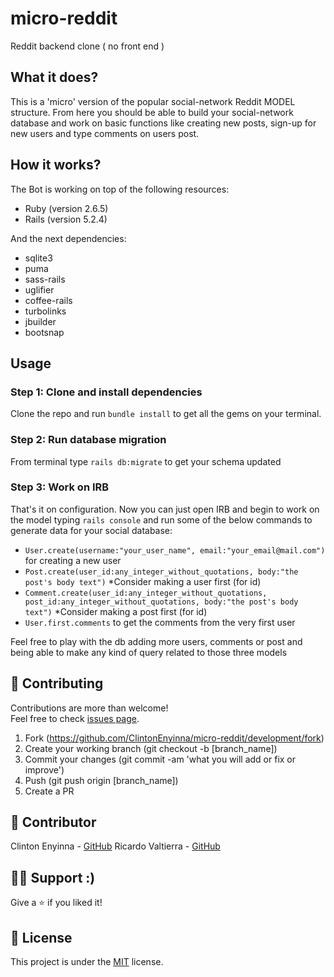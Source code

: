 micro-reddit
==============

Reddit backend clone ( no front end )

## What it does?
This is a 'micro' version of the popular social-network Reddit MODEL structure. From here you should be able to build your social-network database and work on basic functions like creating new posts, sign-up for new users and type comments on users post.

## How it works?
The Bot is working  on top of the following resources:

- Ruby (version 2.6.5)
- Rails (version 5.2.4)

And the next dependencies:

- sqlite3
- puma
- sass-rails
- uglifier
- coffee-rails
- turbolinks
- jbuilder
- bootsnap

## Usage
### Step 1: Clone and install dependencies
Clone the repo and run `bundle install` to get all the gems on your terminal.
### Step 2: Run database migration
From terminal type `rails db:migrate` to get your schema updated
### Step 3: Work on IRB
That's it on configuration. Now you can just open IRB and begin to work on the model typing `rails console` and run some of the below commands to generate data for your social database:

- `User.create(username:"your_user_name", email:"your_email@mail.com")` for creating a new user
- `Post.create(user_id:any_integer_without_quotations, body:"the post's body text")` *Consider making a user first (for id)
- `Comment.create(user_id:any_integer_without_quotations, post_id:any_integer_without_quotations, body:"the post's body text")` *Consider making a post first (for id)
- `User.first.comments` to get the comments from the very first user 

Feel free to play with the db adding more users, comments or post and being able to make any kind of query related to those three models

## 🤝 Contributing

Contributions are more than welcome!<br/>Feel free to check [issues page](https://github.com/ClintonEnyinna/micro-reddit/issues/).

1. Fork (https://github.com/ClintonEnyinna/micro-reddit/development/fork)
2. Create your working branch (git checkout -b [branch_name])
3. Commit your changes (git commit -am 'what you will add or fix or improve')
4. Push (git push origin [branch_name])
5. Create a PR

## 🤖 Contributor

Clinton Enyinna - [GitHub](https://github.com/ClintonEnyinna) 
Ricardo Valtierra - [GitHub](https://github.com/ricardovaltierra)

## 🙋‍♂ Support :)

Give a ⭐️ if you liked it!



## 📝 License

This project is under the [MIT](LICENSE) license.
